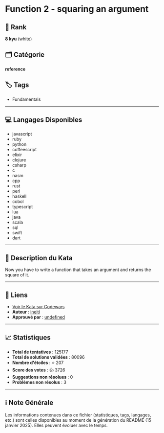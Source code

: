 # Function 2 - squaring an argument

## 🏅 Rank
**8 kyu** (white)

## 🗂️ Catégorie
**reference**

## 🏷️ Tags
- Fundamentals

---

## 💻 Langages Disponibles
- javascript
- ruby
- python
- coffeescript
- elixir
- clojure
- csharp
- c
- nasm
- cpp
- rust
- perl
- haskell
- cobol
- typescript
- lua
- java
- scala
- sql
- swift
- dart

---

## 📜 Description du Kata

Now you have to write a function that takes an argument and returns the square of it.

---

## 🔗 Liens
- [Voir le Kata sur Codewars](https://www.codewars.com/kata/523b623152af8a30c6000027)
- **Auteur** : [ineiti](https://www.codewars.com/users/ineiti)
- **Approuvé par** : [undefined](undefined)

---

## 📈 Statistiques
- **Total de tentatives** : 125177
- **Total de solutions validées** : 80096
- **Nombre d'étoiles** : ⭐ 207
- **Score des votes** : 👍 3726
- **Suggestions non résolues** : 0
- **Problèmes non résolus** : 3

---

## ℹ️ Note Générale
Les informations contenues dans ce fichier (statistiques, tags, langages, etc.) sont celles disponibles au moment de la génération du README (15 janvier 2025). Elles peuvent évoluer avec le temps.
